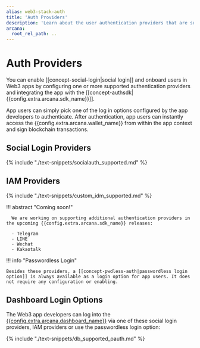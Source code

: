 ```yaml
---
alias: web3-stack-auth
title: 'Auth Providers'
description: 'Learn about the user authentication providers that are supported by the the Arcana Auth SDK for user onboarding.'
arcana:
  root_rel_path: ..
---
```

  
# Auth Providers

You can enable [[concept-social-login|social login]] and onboard users in Web3 apps by configuring one or more supported authentication providers and integrating the app with the [[concept-authsdk| {{config.extra.arcana.sdk_name}}]].  

App users can simply pick one of the log in options configured by the app developers to authenticate. After authentication, app users can instantly access the {{config.extra.arcana.wallet_name}} from within the app context and sign blockchain transactions.

## Social Login Providers

{% include "./text-snippets/socialauth_supported.md" %}

## IAM Providers

{% include "./text-snippets/custom_idm_supported.md" %}

!!! abstract "Coming soon!" 

      We are working on supporting additional authentication providers in the upcoming {{config.extra.arcana.sdk_name}} releases:

      - Telegram
      - LINE
      - Wechat
      - Kakaotalk

!!! info "Passwordless Login"

    Besides these providers, a [[concept-pwdless-auth|passwordless login option]] is always available as a login option for app users. It does not require any configuration or enabling.

## Dashboard Login Options

The Web3 app developers can log into the [{{config.extra.arcana.dashboard_name}}]({{page.meta.arcana.root_rel_path}}/concepts/dashboard.md) via one of these social login providers, IAM providers or use the passwordless login option:

{% include "./text-snippets/db_supported_oauth.md" %}

